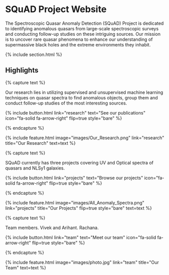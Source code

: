 ---
---

# SQuAD Project Website

The Spectroscopic Quasar Anomaly Detection (SQuAD) Project is dedicated to identifying anomalous quasars from large-scale spectroscopic surveys and conducting follow-up studies on these intriguing sources. Our mission is to uncover rare quasar phenomena to enhance our understanding of supermassive black holes and the extreme environments they inhabit.

{% include section.html %}

## Highlights

{% capture text %}

Our research lies in utilizing supervised and unsupervised machine learning techniques on quasar spectra to find anomalous objects, group them and conduct follow-up studies of the most interesting sources. 

{%
  include button.html
  link="research"
  text="See our publications"
  icon="fa-solid fa-arrow-right"
  flip=true
  style="bare"
%}

{% endcapture %}

{%
  include feature.html
  image="images/Our_Research.png"
  link="research"
  title="Our Research"
  text=text
%}

{% capture text %}

SQuAD currently has three projects covering UV and Optical spectra of quasars and NLSy1 galaxies.  

{%
  include button.html
  link="projects"
  text="Browse our projects"
  icon="fa-solid fa-arrow-right"
  flip=true
  style="bare"
%}

{% endcapture %}

{%
  include feature.html
  image="images/All_Anomaly_Spectra.png"
  link="projects"
  title="Our Projects"
  flip=true
  style="bare"
  text=text
%}

{% capture text %}

Team members. Vivek and Arihant. Rachana. 

{%
  include button.html
  link="team"
  text="Meet our team"
  icon="fa-solid fa-arrow-right"
  flip=true
  style="bare"
%}

{% endcapture %}

{%
  include feature.html
  image="images/photo.jpg"
  link="team"
  title="Our Team"
  text=text
%}
